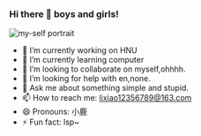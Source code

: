 
### Hi there 👋 boys and girls!



![my-self portrait](https://w.wallhaven.cc/full/dp/wallhaven-dp3mvj.png)

- 🔭 I’m currently working on HNU
- 🌱 I’m currently learning computer
- 👯 I’m looking to collaborate on myself,ohhhh.
- 🤔 I’m looking for help with en,none.
- 💬 Ask me about something simple and stupid.
- 📫 How to reach me: lixiao12356789@163.com
- 😄 Pronouns: 小鹿
- ⚡ Fun fact: lsp~

